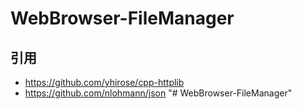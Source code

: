 # WebBrowser-FileManager

## 引用

- https://github.com/yhirose/cpp-httplib
- https://github.com/nlohmann/json
"# WebBrowser-FileManager" 
